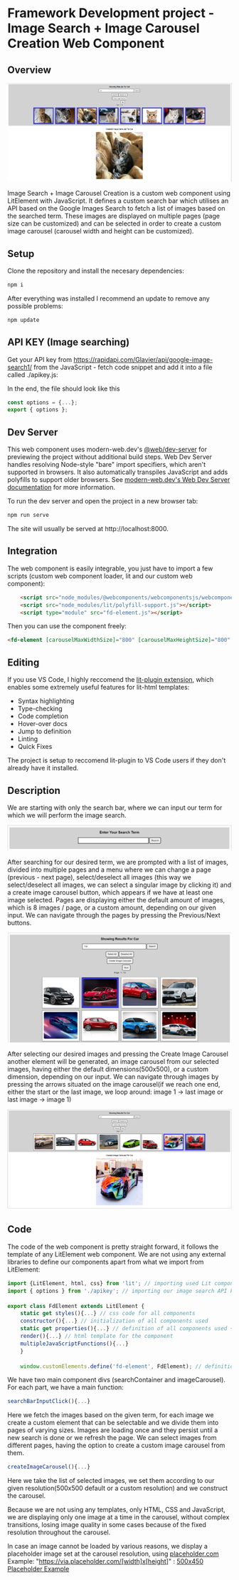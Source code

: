 # Framework Development project - Image Search + Image Carousel Creation Web Component

## Overview

![fd-element](images/startingImage.png)

Image Search + Image Carousel Creation is a custom web component using LitElement with JavaScript. It defines a custom search bar which utilises an API based on the Google Images Search to fetch a list of images based on the searched term. These images are displayed on multiple pages (page size can be customized) and can be selected in order to create a custom image carousel (carousel width and height can be customized).

## Setup

Clone the repository and install the necesary dependencies:

```bash
npm i
```
After everything was installed I recommend an update to remove any possible problems:

```bash
npm update
```

## API KEY (Image searching)

Get your API key from https://rapidapi.com/Glavier/api/google-image-search1/ from the JavaScript - fetch code snippet and add it into a file called ./apikey.js:

In the end, the file should look like this

```js
const options = {...};
export { options };
```

## Dev Server

This web component uses modern-web.dev's [@web/dev-server](https://www.npmjs.com/package/@web/dev-server) for previewing the project without additional build steps. Web Dev Server handles resolving Node-style "bare" import specifiers, which aren't supported in browsers. It also automatically transpiles JavaScript and adds polyfills to support older browsers. See [modern-web.dev's Web Dev Server documentation](https://modern-web.dev/docs/dev-server/overview/) for more information.

To run the dev server and open the project in a new browser tab:

```bash
npm run serve
```

The site will usually be served at http://localhost:8000.

## Integration

The web component is easily integrable, you just have to import a few scripts (custom web component loader, lit and our custom web component):

```html
    <script src="node_modules/@webcomponents/webcomponentsjs/webcomponents-loader.js"></script>
    <script src="node_modules/lit/polyfill-support.js"></script>
    <script type="module" src="fd-element.js"></script>
```

Then you can use the component freely:

```html
<fd-element [carouselMaxWidthSize]="800" [carouselMaxHeightSize]="800" [imagesPerPage]="8"> </fd-element>
```

## Editing

If you use VS Code, I highly reccomend the [lit-plugin extension](https://marketplace.visualstudio.com/items?itemName=runem.lit-plugin), which enables some extremely useful features for lit-html templates:

- Syntax highlighting
- Type-checking
- Code completion
- Hover-over docs
- Jump to definition
- Linting
- Quick Fixes

The project is setup to reccomend lit-plugin to VS Code users if they don't already have it installed.


## Description

We are starting with only the search bar, where we can input our term for which we will perform the image search.

![fd-element](images/emptySearchBar.png)

After searching for our desired term, we are prompted with a list of images, divided into multiple pages and a menu where we can change a page (previous - next page), select/deselect all images (this way we select/deselect all images, we can select a singular image by clicking it) and a create image carousel button, which appears if we have at least one image selected. Pages are displaying either the default amount of images, which is 8 images / page, or a custom amount, depending on our given input. We can navigate through the pages by pressing the Previous/Next buttons.

![fd-element](images/searchResultsOneSelected.jpg)

After selecting our desired images and pressing the Create Image Carousel another element will be generated, an image carousel from our selected images, having either the default dimensions(500x500), or a custom dimension, depending on our input. We can navigate through images by pressing the arrows situated on the image carousel(if we reach one end, either the start or the last image, we loop around: image 1 -> last image or last image -> image 1)

![fd-element](images/createdCarouselFromSelectedImages.png)


## Code

The code of the web component is pretty straight forward, it follows the template of any LitElement web component. We are not using any external libraries to define our components apart from what we import from LitElement: 

```js
import {LitElement, html, css} from 'lit'; // importing used Lit components
import { options } from './apikey'; // importing our image search API key

export class FdElement extends LitElement {
    static get styles(){...} // css code for all components
    constructor(){...} // initialization of all components used
    static get properties(){...} // definition of all components used + custom attributes
    render(){...} // html template for the component
    multipleJavaScriptFunctions(){...}
    }

    window.customElements.define('fd-element', FdElement); // definition of our web component
```

We have two main component divs (searchContainer and imageCarousel). For each part, we have a main function:
 
 ```js
 searchBarInputClick(){...} 
 ```
 Here we fetch the images based on the given term, for each image we create a custom element that can be selectable and we divide them into pages of varying sizes. 
 Images are loading once and they persist until a new search is done or we refresh the page. 
 We can select images from different pages, having the option to create a custom image carousel from them.

 ```js
 createImageCarousel(){...}
 ```

 Here we take the list of selected images, we set them according to our given resolution(500x500 default or a custom resolution) and we construct the carousel.

 Because we are not using any templates, only HTML, CSS and JavaScript, we are displaying only one image at a time in the carousel, without complex transitions, losing image quality in some cases because of the fixed resolution throughout the carousel.

 In case an image cannot be loaded by various reasons, we display a placeholder image set at the carousel resolution, using [placeholder.com](https://placeholder.com/) 
 Example: "https://via.placeholder.com/[width]x[height]" : [500x450 Placeholder Example](https://via.placeholder.com/500x450)  